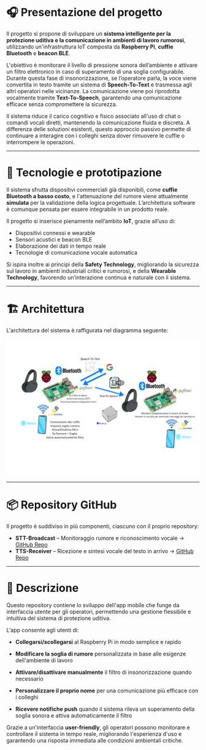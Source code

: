# 🎧 Presentazione del progetto

Il progetto si propone di sviluppare un **sistema intelligente per la protezione uditiva e la comunicazione in ambienti di lavoro rumorosi**, utilizzando un'infrastruttura IoT composta da **Raspberry Pi**, **cuffie Bluetooth** e **beacon BLE**.

L'obiettivo è monitorare il livello di pressione sonora dell’ambiente e attivare un filtro elettronico in caso di superamento di una soglia configurabile. Durante questa fase di insonorizzazione, se l’operatore parla, la voce viene convertita in testo tramite un sistema di **Speech-To-Text** e trasmessa agli altri operatori nelle vicinanze. La comunicazione viene poi riprodotta vocalmente tramite **Text-To-Speech**, garantendo una comunicazione efficace senza compromettere la sicurezza.

Il sistema riduce il carico cognitivo e fisico associato all'uso di chat o comandi vocali diretti, mantenendo la comunicazione fluida e discreta. A differenza delle soluzioni esistenti, questo approccio passivo permette di continuare a interagire con i colleghi senza dover rimuovere le cuffie o interrompere le operazioni.

---

# 🔧 Tecnologie e prototipazione

Il sistema sfrutta dispositivi commerciali già disponibili, come **cuffie Bluetooth a basso costo**, e l'attenuazione del rumore viene attualmente **simulata** per la validazione della logica progettuale. L’architettura software è comunque pensata per essere integrabile in un prodotto reale.

Il progetto si inserisce pienamente nell’ambito **IoT**, grazie all’uso di:
- Dispositivi connessi e wearable
- Sensori acustici e beacon BLE
- Elaborazione dei dati in tempo reale
- Tecnologie di comunicazione vocale automatica

Si ispira inoltre ai principi della **Safety Technology**, migliorando la sicurezza sul lavoro in ambienti industriali critici e rumorosi, e della **Wearable Technology**, favorendo un’interazione continua e naturale con il sistema.

---

# 🏗️ Architettura
L'architettura del sistema è raffigurata nel diagramma seguente:

![Architettura del sistema](./assets/images/Design_Architetturale.png)

---

# 📦 Repository GitHub

Il progetto è suddiviso in più componenti, ciascuno con il proprio repository:

- **STT-Broadcast** – Monitoraggio rumore e riconoscimento vocale → [GitHub Repo](https://github.com/UniSalento-IDALab-IoTCourse-2024-2025/wot-project-2024-2025-STT-Broadcast-StabileRomano.git)
- **TTS-Receiver** – Ricezione e sintesi vocale del testo in arrivo → [GitHub Repo](https://github.com/UniSalento-IDALab-IoTCourse-2024-2025/wot-project-2024-2025-TTS-Receiver-StabileRomano.git)

---

# 📱 Descrizione
Questo repository contiene lo sviluppo dell'app mobile che funge da interfaccia utente per gli operatori, permettendo una gestione flessibile e intuitiva del sistema di protezione uditiva.

L'app consente agli utenti di:

- **Collegarsi/scollegarsi** al Raspberry Pi in modo semplice e rapido

- **Modificare la soglia di rumore** personalizzata in base alle esigenze dell'ambiente di lavoro

- **Attivare/disattivare manualmente** il filtro di insonorizzazione quando necessario

- **Personalizzare il proprio nome** per una comunicazione più efficace con i colleghi

- **Ricevere notifiche push** quando il sistema rileva un superamento della soglia sonora e attiva automaticamente il filtro

Grazie a un'interfaccia **user-friendly**, gli operatori possono monitorare e controllare il sistema in tempo reale, migliorando l'esperienza d'uso e garantendo una risposta immediata alle condizioni ambientali critiche.